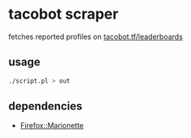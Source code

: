 # tacobot scraper

fetches reported profiles on [tacobot.tf/leaderboards](https://tacobot.tf/leaderboards)

## usage 

```sh
./script.pl > out
```

## dependencies

- [Firefox::Marionette](https://metacpan.org/pod/Firefox::Marionette)
